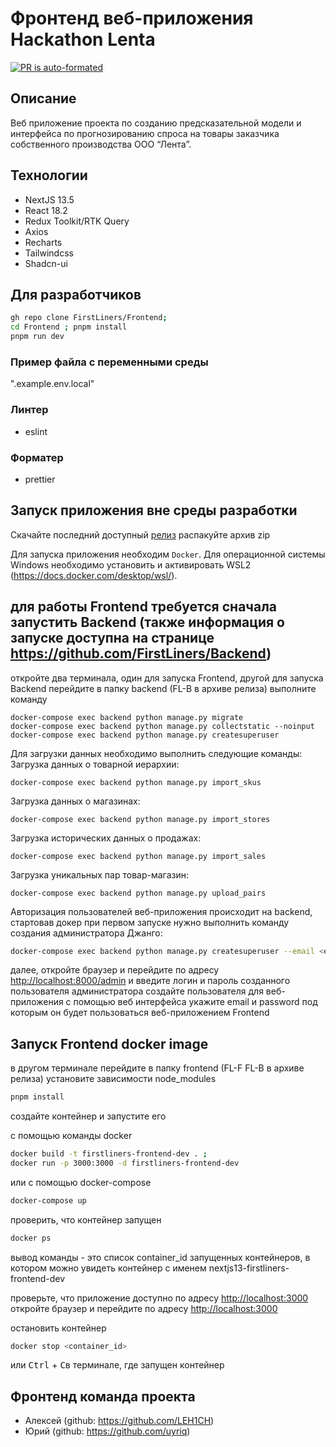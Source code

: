 # Фронтенд веб-приложения Hackathon Lenta

[![PR is auto-formated](https://github.com/FirstLiners/Frontend/actions/workflows/autoformat_on_pull_req.yml/badge.svg)](https://github.com/FirstLiners/Frontend/actions/workflows/autoformat_on_pull_req.yml)

## Описание

Веб приложение проекта по созданию предсказательной модели и интерфейса по прогнозированию спроса на товары заказчика собственного производства ООО “Лента”.

## Технологии

- NextJS 13.5
- React 18.2
- Redux Toolkit/RTK Query
- Axios
- Recharts
- Tailwindcss
- Shadcn-ui

## Для разработчиков

```bash
gh repo clone FirstLiners/Frontend;
cd Frontend ; pnpm install
pnpm run dev
```

### Пример файла с переменными среды

".example.env.local"

### Линтер

- eslint

### Форматер

- prettier

## Запуск приложения вне среды разработки

Скачайте последний доступный [релиз](https://github.com/FirstLiners/Frontend/releases) распакуйте архив zip

Для запуска приложения необходим `Docker`. Для операционной системы Windows необходимо установить и активировать WSL2 (<https://docs.docker.com/desktop/wsl/>).

## для работы Frontend требуется сначала запустить Backend (также информация о запуске доступна на странице <https://github.com/FirstLiners/Backend>)

откройте два терминала, один для запуска Frontend, другой для запуска Backend
перейдите в папку backend (FL-B в архиве релиза)
выполните команду

```команды для настройки проекта
docker-compose exec backend python manage.py migrate
docker-compose exec backend python manage.py collectstatic --noinput
docker-compose exec backend python manage.py createsuperuser
```

Для загрузки данных необходимо выполнить следующие команды:
Загрузка данных о товарной иерархии:

```команды для настройки проекта
docker-compose exec backend python manage.py import_skus
```

Загрузка данных о магазинах:

```команды для настройки проекта
docker-compose exec backend python manage.py import_stores
```

Загрузка исторических данных о продажах:

```команды для настройки проекта
docker-compose exec backend python manage.py import_sales
```

Загрузка уникальных пар товар-магазин:

```команды для настройки проекта
docker-compose exec backend python manage.py upload_pairs

```

Авторизация пользователей веб-приложения происходит на backend, стартовав докер при первом запуске нужно выполнить команду создания администратора Джанго:

```bash
docker-compose exec backend python manage.py createsuperuser --email <email> --username <username>

```

далее,
откройте браузер и перейдите по адресу <http://localhost:8000/admin> и введите логин и пароль созданного пользователя администратора
создайте пользователя для веб-приложения с помощью веб интерфейса укажите email и password под которым он будет пользоваться веб-приложением Frontend

## Запуск Frontend docker image

в другом терминале перейдите в папку frontend (FL-F FL-B в архиве релиза)
установите зависимости node_modules

```bash
pnpm install
```

создайте контейнер и запустите его

c помощью команды docker

```bash
docker build -t firstliners-frontend-dev . ;
docker run -p 3000:3000 -d firstliners-frontend-dev
```

или с помощью docker-compose

```bash
docker-compose up
```

проверить, что контейнер запущен

```bash
docker ps
```

вывод команды - это список container_id запущенных контейнеров, в котором можно увидеть контейнер с именем nextjs13-firstliners-frontend-dev

проверьте, что приложение доступно по адресу <http://localhost:3000>
откройте браузер и перейдите по адресу <http://localhost:3000>

остановить контейнер

```bash
docker stop <container_id>
```

или <kbd>Ctrl</kbd> + <kbd>C</kbd>в терминале, где запущен контейнер

## Фронтенд команда проекта

- Алексей (github: <https://github.com/LEH1CH>)
- Юрий (github: <https://github.com/uyriq>)
